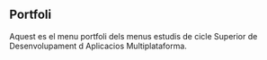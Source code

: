 ## Portfoli
Aquest es el menu portfoli dels menus estudis de cicle Superior de Desenvolupament d Aplicacios Multiplataforma.
